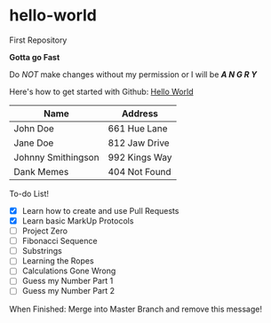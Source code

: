 # hello-world
First Repository

**Gotta go Fast**

Do *NOT* make changes without my permission or I will be __*A N G R Y*__

Here's how to get started with Github: [Hello World](https://guides.github.com/activities/hello-world/)

Name|Address
-----------|---------------
John Doe| 661 Hue Lane
Jane Doe| 812 Jaw Drive
Johnny Smithingson| 992 Kings Way
Dank Memes| 404 Not Found



To-do List!
- [x] Learn how to create and use Pull Requests
- [x] Learn basic MarkUp Protocols
- [ ] Project Zero
- [ ] Fibonacci Sequence
- [ ] Substrings
- [ ] Learning the Ropes
- [ ] Calculations Gone Wrong
- [ ] Guess my Number Part 1
- [ ] Guess my Number Part 2

When Finished: Merge into Master Branch and remove this message!
